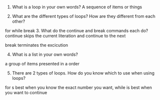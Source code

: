1. What is a loop in your own words?
A sequence of items or things

2. What are the different types of loops? How are they different from each other?

for while break
3. What do the continue and break commands each do?
continue skips the current literation and continue to the next

break terminates the excicution 

4. What is a list in your own words?

a group of items  presented in a order

5. There are 2 types of loops. How do you know which to use when using loops?

for s best when you know the exact number you want, while is best when you want to continue 
